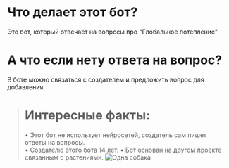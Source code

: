 # Что делает этот бот?
Это бот, который отвечает на вопросы про "Глобальное потепление".
# А что если нету ответа на вопрос?
В боте можно связаться с создателем и предложить вопрос для добавления.
> # Интересные факты: 
> • Этот бот не использует нейросетей, создатель сам пишет ответы на вопросы.\
> • Создателю этого бота 14 лет.
> • Бот основан на другом проекте связанным с растениями.
![Одна собака](dog.png "Собака смотрит влево")

